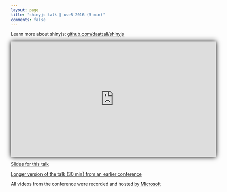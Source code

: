 ```yaml
---
layout: page
title: "shinyjs talk @ useR 2016 (5 min)"
comments: false
---
```


<style>
#youtube-vid iframe { box-shadow: 0 0 15px black; }
</style>

Learn more about shinyjs: [github.com/daattali/shinyjs](https://github.com/daattali/shinyjs#readme)

<div id="youtube-vid">
<iframe width="640" height="360" src="https://www.youtube.com/embed/FYPd5W75HPE" frameborder="0" allowfullscreen></iframe>
</div>

[Slides for this talk](http://bit.ly/shinyjs-slides-useR2016)

[Longer version of the talk (30 min) from an earlier conference](https://deanattali.com/shinyjs-shinydevcon-2016/)

All videos from the conference were recorded and hosted [by Microsoft](https://channel9.msdn.com/Events/useR-international-R-User-conference/useR2016/)

